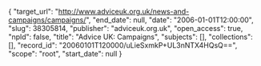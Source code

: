 {
  "target_url": "http://www.adviceuk.org.uk/news-and-campaigns/campaigns/", 
  "end_date": null, 
  "date": "2006-01-01T12:00:00", 
  "slug": 38305814, 
  "publisher": "adviceuk.org.uk", 
  "open_access": true, 
  "npld": false, 
  "title": "Advice UK: Campaigns", 
  "subjects": [], 
  "collections": [], 
  "record_id": "20060101T120000/uLieSxmkP+UL3nNTX4HQsQ==", 
  "scope": "root", 
  "start_date": null
}

